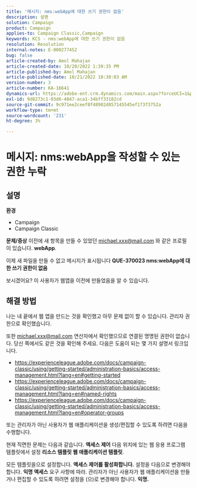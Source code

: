 ```yaml
---
title: '메시지: nms:webApp에 대한 쓰기 권한이 없음'
description: 설명
solution: Campaign
product: Campaign
applies-to: Campaign Classic,Campaign
keywords: KCS - nms:webApp에 대한 쓰기 권한이 없음
resolution: Resolution
internal-notes: E-000277452
bug: false
article-created-by: Amol Mahajan
article-created-date: 10/20/2022 1:39:35 PM
article-published-by: Amol Mahajan
article-published-date: 10/21/2022 10:30:03 AM
version-number: 3
article-number: KA-16641
dynamics-url: https://adobe-ent.crm.dynamics.com/main.aspx?forceUCI=1&pagetype=entityrecord&etn=knowledgearticle&id=e3766aa1-7c50-ed11-bba2-00224808664b
exl-id: 9d8273c1-03d6-4847-aca1-34bff33182cd
source-git-commit: 9c971ee2ceef8f48902d857145545ef173f3752a
workflow-type: tm+mt
source-wordcount: '231'
ht-degree: 3%

---
```


# 메시지: nms:webApp을 작성할 수 있는 권한 누락

## 설명

<b>환경</b>
- Campaign
- Campaign Classic

<b>문제/증상</b>
이전에 새 항목을 만들 수 있었던 michael.xxx@mail.com 와 같은 프로필이 있습니다. <b>webApp</b>.

이제 새 파일을 만들 수 없고 메시지가 표시됩니다 <b>QUE-370023 nms:webApp에 대한 쓰기 권한이 없음</b>

보시겠어요? 이 사용자가 웹앱을 이전에 만들었음을 알 수 있습니다.




## 해결 방법


나는 내 끝에서 웹 앱을 만드는 것을 확인했고 아무 문제 없이 할 수 있습니다. 관리자 권한으로 확인했습니다.

또한 michael.xxx@mail.com 연산자에서 확인했으므로 연결된 명명된 권한이 없습니다. 당신 쪽에서도 같은 것을 확인해 주세요. 다음은 도움이 되는 몇 가지 설명서 링크입니다.

- https://experienceleague.adobe.com/docs/campaign-classic/using/getting-started/administration-basics/access-management.html?lang=en#getting-started
- https://experienceleague.adobe.com/docs/campaign-classic/using/getting-started/administration-basics/access-management.html?lang=en#named-rights
- https://experienceleague.adobe.com/docs/campaign-classic/using/getting-started/administration-basics/access-management.html?lang=en#operator-groups


또는 관리자가 아닌 사용자가 웹 애플리케이션을 생성/편집할 수 있도록 하려면 다음을 수행합니다.

현재 직면한 문제는 다음과 같습니다. <b>액세스 제어</b> 다음 위치에 있는 웹 응용 프로그램 템플릿에서 설정 <b>리소스 템플릿 웹 애플리케이션 템플릿</b>.

모든 템플릿을으로 설정합니다. <b>액세스 제어를 활성화합니다.</b> 설정을 다음으로 변경해야 합니다. <b>익명 액세스</b> 요구 사항에 따라. 관리자가 아닌 사용자가 웹 애플리케이션을 만들거나 편집할 수 있도록 하려면 설정을 (으)로 변경해야 합니다. <b>익명.</b>
